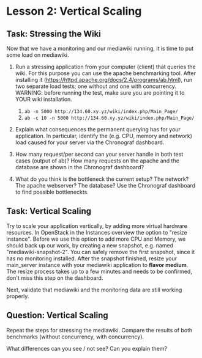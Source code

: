 # Lesson 2: Vertical Scaling

## Task: Stressing the Wiki

Now that we have a monitoring and our mediawiki running, it is time to put some load on mediawiki.

1. Run a stressing application from your computer (client) that queries the wiki. For this purpose you can use the apache benchmarking tool. After installing it (https://httpd.apache.org/docs/2.4/programs/ab.html), run two separate load tests; one without and one with concurrency. WARNING: before running the test, make sure you are pointing it to YOUR wiki installation.

    1. `ab -n 5000 http://134.60.xy.yz/wiki/index.php/Main_Page/`
    2. `ab -c 10 -n 5000 http://134.60.xy.yz/wiki/index.php/Main_Page/`

2. Explain what consequences the permanent querying has for your application. In particular, identify the (e.g. CPU, memory and network) load caused for your server via the Chronograf dashboard.

3. How many request/per second can your server handle in both test cases (output of ab)? How many requests on the apache and the database are shown in the Chronograf dashboard?

4. What do you think is the bottleneck the current setup? The network? The apache webserver? The database? Use the Chronograf dashboard to find possible bottleneckts.

## Task: Vertical Scaling

Try to scale your application vertically, by adding more virtual hardware resources. In OpenStack in the Instances overview the option to "resize instance". Before we use this option to add more CPU and Memory, we should back up our work, by creating a new snapshot, e.g. named "mediawiki-snapshot-2". You can safely remove the first snapshot, since it has no monitoring installed. After the snapshot finished, resize your main_server instance with your mediawiki application to **flavor medium**. The resize process takes up to a few minutes and needs to be confirmed, don't miss this step on the dashboard.

Next, validate that mediawiki and the monitoring data are still working properly.

## Question: Vertical Scaling

Repeat the steps for stressing the mediawiki. Compare the results of both benchmarks (without concurrency, with concurrency).

What differences can you see / not see? Can you explain them?
